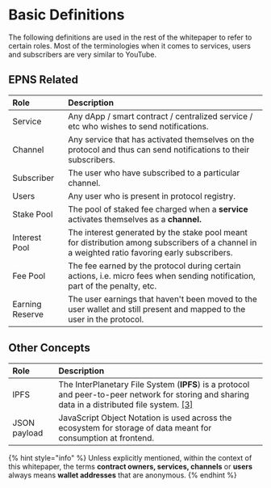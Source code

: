 # Basic Definitions

The following definitions are used in the rest of the whitepaper to refer to certain roles. Most of the terminologies when it comes to services, users and subscribers are very similar to YouTube.

## EPNS Related

| **Role** | Description |
| :--- | :--- |
| Service | Any dApp / smart contract / centralized service / etc who wishes to send notifications. |
| Channel | Any service that has activated themselves on the protocol and thus can send notifications to their subscribers. |
| Subscriber | The user who have subscribed to a particular channel. |
| Users | Any user who is present in protocol registry. |
| Stake Pool | The pool of staked fee charged when a **service** activates themselves as a **channel.** |
| Interest Pool | The interest generated by the stake pool meant for distribution among subscribers of a channel in a weighted ratio favoring early subscribers. |
| Fee Pool | The fee earned by the protocol during certain actions, i.e. micro fees when sending notification, part of the penalty, etc. |
| Earning Reserve | The user earnings that haven't been moved to the user wallet and still present and mapped to the user in the protocol. |

## Other Concepts

| **Role** | Description |
| :--- | :--- |
| IPFS | The InterPlanetary File System \(**IPFS**\) is a protocol and peer-to-peer network for storing and sharing data in a distributed file system. [\[3\]](../../references/references.md) |
| JSON payload | JavaScript Object Notation is used across the ecosystem for storage of data meant for consumption at frontend. |

{% hint style="info" %}
Unless explicitly mentioned, within the context of this whitepaper, the terms **contract owners, services, channels** or **users** always means **wallet addresses** that are anonymous.
{% endhint %}

